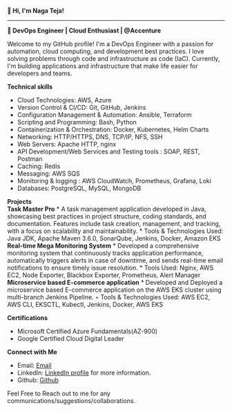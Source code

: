 **👋 Hi, I'm Naga Teja!**
**********************************************************************************************************************************************************************************************************************
**🚀 DevOps Engineer | Cloud Enthusiast | @Accenture**

Welcome to my GitHub profile! I'm a DevOps Engineer with a passion for automation, cloud computing, and development best practices. I love solving problems through code and infrastructure as code (IaC). Currently, I'm building applications and infrastructure that make life easier for developers and teams.

**Technical skills**
 * Cloud Technologies: AWS, Azure
 * Version Control & CI/CD: Git, GitHub, Jenkins
 * Configuration Management & Automation: Ansible, Terraform
 * Scripting and Programming: Bash, Python
 * Containerization & Orchestration: Docker, Kubernetes, Helm Charts
 * Networking: HTTP/HTTPS, DNS, TCP/IP, NFS, SSH
 * Web Servers: Apache HTTP, nginx
 * API Development/Web Services and Testing tools : SOAP, REST, Postman
 * Caching: Redis
 * Messaging: AWS SQS
 * Monitoring & logging : AWS CloudWatch, Prometheus, Grafana, Loki
 * Databases: PostgreSQL, MySQL, MongoDB

**Projects**<br>
  **Task Master Pro**
     * A task management application developed in Java, showcasing best practices in project structure, coding standards, and documentation. Features include task creation, management, and tracking, with a focus 
       on scalability and maintainability.
     * Tools & Technologies Used: Java JDK, Apache Maven 3.6.0, SonarQube, Jenkins, Docker, Amazon EKS<br>
  **Real-time Mega Monitoring System**
     * Developed a comprehensive monitoring system that continuously tracks application performance, automatically triggers alerts in case of downtime, and sends real-time email notifications to ensure timely 
        issue resolution.
     * Tools Used: Nginx, AWS EC2, Node Exporter, Blackbox Exporter, Prometheus, Alert Manager<br> 
  **Microservice based E-commerce application**
     * Developed and Deployed a microservice based E-commerce application on the AWS EKS cluster using multi-branch Jenkins Pipeline.
     ◦ Tools & Technologies Used: AWS EC2, AWS CLI, EKSCTL, Kubectl, Jenkins, Docker, AWS EKS

**Certifications**
   * Microsoft Certified Azure Fundamentals(AZ-900)
   * Google Certified Cloud Digital Leader

**Connect with Me**
   * Email: [Email](jettinagateja939@gmail.com)
   * LinkedIn: [LinkedIn profile](https://www.linkedin.com/in/naga-teja-jetti/) for more information.
   * Github: [Github](https://github.com/jettinagateja)

 Feel Free to Reach out to me for any communications/suggestions/collaborations.
